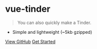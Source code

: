 <!-- ![logo](_media/icon.svg) -->

# vue-tinder

>You can also quickly make a Tinder.

* Simple and lightweight (~5kb gzipped)

[View GitHub](https://github.com/shanlh/vue-tinder)
[Get Started](/introduction)